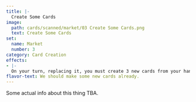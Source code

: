 ```yaml
---
title: |-
  Create Some Cards
image: 
  path: cards/scanned/market/03 Create Some Cards.png
  text: Create Some Cards
set:
  name: Market
  number: 3
category: Card Creation
effects: 
- |-
  On your turn, replacing it, you must create 3 new cards from your hand if you have them and play them immediately.
flavor-text: We should make some new cards already.
---
```

Some actual info about this thing TBA.
